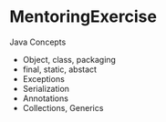 # MentoringExercise

Java Concepts
  - Object, class, packaging
  - final, static, abstact
  - Exceptions
  - Serialization
  - Annotations
  - Collections, Generics
